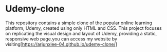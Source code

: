 # Udemy-clone
This repository contains a simple clone of the popular online learning platform, Udemy, created using only HTML and CSS. This project focuses on replicating the visual design and layout of Udemy, providing a static, responsive web page.you can access my website by visiting[https://arjunxlee-04.github.io/udemy-clone/]
